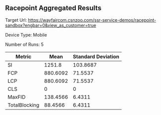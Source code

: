 ## Racepoint Aggregated Results

Target Url:
https://wayfaircom.csnzoo.com/ssr-service-demos/racepoint-sandbox?engbar=0&view_as_customer=true

Device Type: Mobile

Number of Runs: 5

| Metric        | Mean     | Standard Deviation |
| ------------- | -------- | ------------------ |
| SI            | 1251.8   | 103.8687           |
| FCP           | 880.6092 | 71.5537            |
| LCP           | 880.6092 | 71.5537            |
| CLS           | 0        | 0                  |
| MaxFID        | 138.4566 | 6.4311             |
| TotalBlocking | 88.4566  | 6.4311             |
